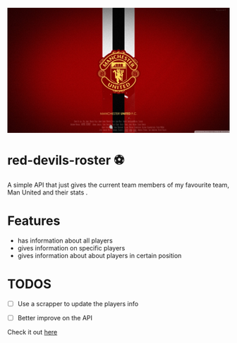 ![Manchester United](manchester_united.jpg)

# red-devils-roster :soccer:
A simple API that just gives the current team members of my favourite team, Man United  and their stats .


# Features

* has information about all players
* gives information on specific players
* gives information about about players in certain position


# TODOS  

* [ ] Use a scrapper to update the players info
* [ ] Better improve on the API


Check it out [here](https://red-devils-roster-api.herokuapp.com/players) 
